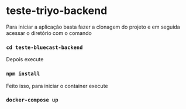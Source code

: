 # teste-triyo-backend

Para iniciar a aplicação basta fazer a clonagem do projeto e em seguida acessar o diretório com o comando

### `cd teste-bluecast-backend`

Depois execute

### `npm install`

Feito isso, para iniciar o container execute

### `docker-compose up`
